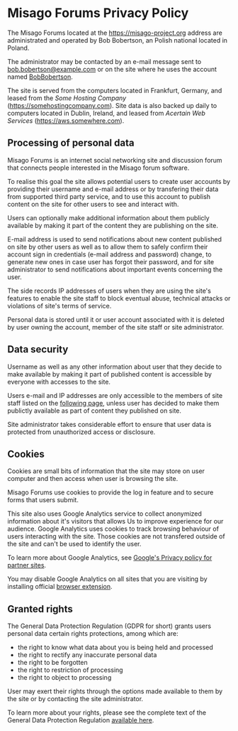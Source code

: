 # Misago Forums Privacy Policy

The Misago Forums located at the https://misago-project.org address are administrated and operated by Bob Bobertson, an Polish national located in Poland.

The administrator may be contacted by an e-mail message sent to bob.bobertson@example.com or on the site where he uses the account named [BobBobertson](https://misago-project.org/u/bobbobertson/1/).

The site is served from the computers located in Frankfurt, Germany, and leased from the *Some Hosting Company* (https://somehostingcompany.com). Site data is also backed up daily to computers located in Dublin, Ireland, and leased from *Acertain Web Services* (https://aws.somewhere.com).


## Processing of personal data

Misago Forums is an internet social networking site and discussion forum that connects people interested in the Misago forum software.

To realise this goal the site allows potential users to create user accounts by providing their username and e-mail address or by transfering their data from supported third party service, and to use this account to publish content on the site for other users to see and interact with.

Users can optionally make additional information about them publicly available by making it part of the content they are publishing on the site.

E-mail address is used to send notifications about new content published on site by other users as well as to allow them to safely confirm their account sign in credentials (e-mail address and password) change, to generate new ones in case user has forgot their password, and for site administrator to send notifications about important events concerning the user.

The side records IP addresses of users when they are using the site's features to enable the site staff to block eventual abuse, technical attacks or violations of site's terms of service.

Personal data is stored until it or user account associated with it is deleted by user owning the account, member of the site staff or site administrator.


## Data security

Username as well as any other information about user that they decide to make available by making it part of published content is accessible by everyone with accesses to the site.

Users e-mail and IP addresses are only accessible to the members of site staff listed on the [following page](https://misago-project.org/users/team/), unless user has decided to make them publictly available as part of content they published on site.

Site administrator takes considerable effort to ensure that user data is protected from unauthorized access or disclosure.


## Cookies

Cookies are small bits of information that the site may store on user computer and then access when user is browsing the site.

Misago Forums use cookies to provide the log in feature and to secure forms that users submit.

This site also uses Google Analytics service to collect anonymized information about it's visitors that allows Us to improve experience for our audience. Google Analytics uses cookies to track browsing behaviour of users interacting with the site. Those cookies are not transfered outside of the site and can't be used to identify the user.

To learn more about Google Analytics, see [Google's Privacy policy for partner sites](https://www.google.com/policies/privacy/partners/).

You may disable Google Analytics on all sites that you are visiting by installing official [browser extension](https://tools.google.com/dlpage/gaoptout).


## Granted rights

The General Data Protection Regulation (GDPR for short) grants users personal data certain rights protections, among which are:

- the right to know what data about you is being held and processed
- the right to rectify any inaccurate personal data
- the right to be forgotten
- the right to restriction of processing
- the right to object to processing

User may exert their rights through the options made available to them by the site or by contacting the site administrator.

To learn more about your rights, please see the complete text of the General Data Protection Regulation [available here](https://eur-lex.europa.eu/legal-content/EN/TXT/?uri=uriserv:OJ.L_.2016.119.01.0001.01.ENG).